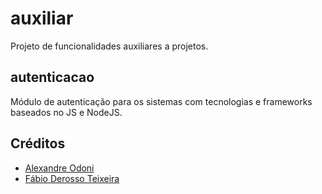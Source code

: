 # auxiliar
Projeto de funcionalidades auxiliares a projetos.

## autenticacao

Módulo de autenticação para os sistemas com tecnologias e frameworks baseados no JS e NodeJS.

## Créditos

- [Alexandre Odoni](https://github.com/aleodoni)
- [Fábio Derosso Teixeira](https://github.com/fderosso)
